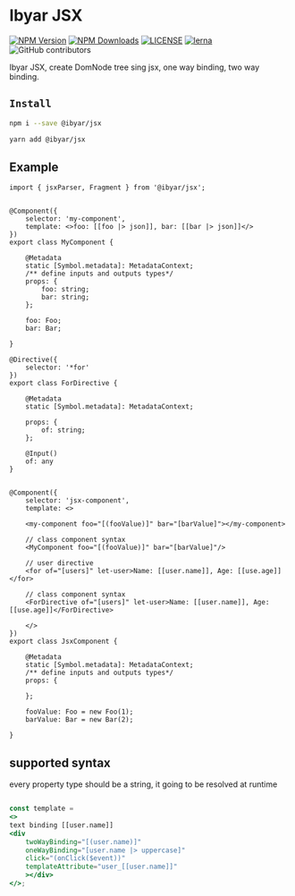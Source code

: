 # Ibyar JSX

[![NPM Version][npm-image]][npm-url]
[![NPM Downloads][downloads-image]][downloads-url]
[![LICENSE][license-img]][license-url]
[![lerna][lerna-img]][lerna-url]
![GitHub contributors][contributors]

[npm-image]: https://img.shields.io/npm/v/@ibyar/jsx.svg?logo=npm&logoColor=fff&label=NPM+package&color=limegreen
[npm-url]: https://npmjs.org/package/@ibyar/jsx
[downloads-image]: https://img.shields.io/npm/dt/@ibyar/jsx
[downloads-url]: https://npmjs.org/package/@ibyar/jsx
[license-img]: https://img.shields.io/github/license/ibyar/aurora
[license-url]: https://github.com/ibyar/aurora/blob/master/LICENSE
[lerna-img]: https://img.shields.io/badge/maintained%20with-lerna-cc00ff.svg
[lerna-url]: https://lerna.js.org/
[contributors]: https://img.shields.io/github/contributors/ibyar/aurora

Ibyar JSX, create DomNode tree sing jsx, one way binding, two way binding.

## `Install`

``` bash
npm i --save @ibyar/jsx
```

``` bash
yarn add @ibyar/jsx
```


## Example

```tsx
import { jsxParser, Fragment } from '@ibyar/jsx';


@Component({
	selector: 'my-component',
	template: <>foo: [[foo |> json]], bar: [[bar |> json]]</>
})
export class MyComponent {

	@Metadata
	static [Symbol.metadata]: MetadataContext;
	/** define inputs and outputs types*/
	props: {
		foo: string;
		bar: string;
	};

	foo: Foo;
	bar: Bar;

}

@Directive({
	selector: '*for'
})
export class ForDirective {

	@Metadata
	static [Symbol.metadata]: MetadataContext;

	props: {
		of: string;
	};

	@Input()
	of: any
}


@Component({
	selector: 'jsx-component',
	template: <>
	
	<my-component foo="[(fooValue)]" bar="[barValue]"></my-component>
	
	// class component syntax
	<MyComponent foo="[(fooValue)]" bar="[barValue]"/>
	
	// user directive
	<for of="[users]" let-user>Name: [[user.name]], Age: [[use.age]]</for>

	// class component syntax
	<ForDirective of="[users]" let-user>Name: [[user.name]], Age: [[use.age]]</ForDirective>

	</>
})
export class JsxComponent {

	@Metadata
	static [Symbol.metadata]: MetadataContext;
	/** define inputs and outputs types*/
	props: {
		
	};

	fooValue: Foo = new Foo(1);
	barValue: Bar = new Bar(2);

}

```

## supported syntax

every property type should be a string, it going to be resolved at runtime

```jsx

const template = 
<>
text binding [[user.name]]
<div 
	twoWayBinding="[(user.name)]"
	oneWayBinding="[user.name |> uppercase]"
	click="(onClick($event))"
	templateAttribute="user_[[user.name]]"
	></div>
</>;

```